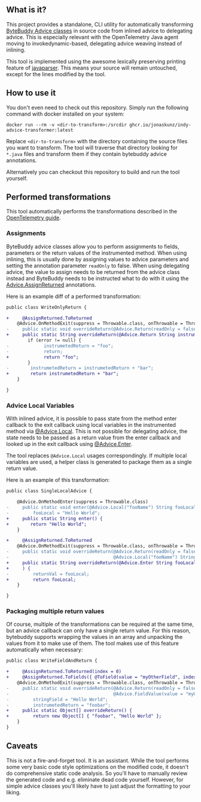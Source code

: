 ## What is it?

This project provides a standalone, CLI utility for automatically transforming [ByteBuddy Advice classes](https://javadoc.io/doc/net.bytebuddy/byte-buddy/latest/index.html) in source code from inlined advice to delegating advice. This is especially relevant with the OpenTelemetry Java agent moving to invokedynamic-based, delegating advice weaving instead of inlining.

This tool is implemented using the awesome lexically preserving printing feature of [javaparser](https://github.com/javaparser/javaparser). This means your source will remain untouched, except for the lines modified by the tool.

## How to use it

You don't even need to check out this repository. Simply run the following command with docker installed on your system:

```
docker run --rm -v <dir-to-transform>:/srcdir ghcr.io/jonaskunz/indy-advice-transformer:latest
```

Replace `<dir-to-transform>` with the directory containing the source files you want to transform.
The tool will traverse that directory looking for `*.java` files and transform them if they contain bytebuddy advice annotations.

Alternatively you can checkout this repository to build and run the tool yourself.

## Performed transformations

This tool automatically performs the transformations described in the [OpenTelemetry guide](https://github.com/open-telemetry/opentelemetry-java-instrumentation/blob/main/docs/contributing/writing-instrumentation-module.md#use-non-inlined-advice-code-with-invokedynamic).

### Assignments

ByteBuddy advice classes allow you to perform assignments to fields, parameters or the return values of the instrumented method.
When using inlining, this is usually done by assigning values to advice parameters and setting the annotation parameter `readOnly` to false. When using delegating advice, the value to assign needs to be returned from the advice class instead and ByteBuddy needs to be instructed what to do with it using the [Advice.AssignReturned](https://javadoc.io/static/net.bytebuddy/byte-buddy/1.17.2/net/bytebuddy/asm/Advice.AssignReturned.html) annotations.

Here is an example diff of a performed transformation:

```diff
public class WriteOnlyReturn {

+     @AssignReturned.ToReturned
    @Advice.OnMethodExit(suppress = Throwable.class, onThrowable = Throwable.class)
-     public static void overrideReturn(@Advice.Return(readOnly = false) String instrumetedReturn, @Advice.Thrown Throwable error) {
+     public static String overrideReturn(@Advice.Return String instrumetedReturn, @Advice.Thrown Throwable error) {
        if (error != null) {
-             instrumetedReturn = "foo";
-             return;
+             return "foo";
        }
-        instrumetedReturn = instrumetedReturn + "bar";
+        return instrumetedReturn + "bar";
    }

}
```

### Advice Local Variables

With inlined advice, it is possible to pass state from the method enter callback to the exit callback using local variables in the instrumented method via [@Advice.Local](https://javadoc.io/static/net.bytebuddy/byte-buddy/1.17.2/net/bytebuddy/asm/Advice.Local.html). This is not possible for delegating advice, the state needs to be passed as a return value from the enter callback and looked up in the exit callback using [@Advice.Enter](https://javadoc.io/static/net.bytebuddy/byte-buddy/1.17.2/net/bytebuddy/asm/Advice.Enter.html).

The tool replaces `@Advice.Local` usages correspondingly. If multiple local variables are used, a helper class is generated to package them as a single return value.

Here is an example of this transformation:

``` diff
public class SingleLocalAdvice {

    @Advice.OnMethodEnter(suppress = Throwable.class)
-     public static void enter(@Advice.Local("fooName") String fooLocal) {
-         fooLocal = "Hello World";
+     public static String enter() {
+        return "Hello World";
    }

+     @AssignReturned.ToReturned
    @Advice.OnMethodExit(suppress = Throwable.class, onThrowable = Throwable.class)
-     public static void overrideReturn(@Advice.Return(readOnly = false) String returnVal,
-                                       @Advice.Local("fooName") String fooLocal) {
+     public static String overrideReturn(@Advice.Enter String fooLocal
+     ) {
-         returnVal = fooLocal;
+         return fooLocal;
    }

}
```

### Packaging multiple return values

Of course, multiple of the transformations can be required at the same time, but an advice callback can only have a single return value. For this reason, bytebuddy supports wrapping the values in an array and unpacking the values from it to make use of them. The tool makes use of this feature automatically when necessary:

``` diff
public class WriteFieldAndReturn {

+     @AssignReturned.ToReturned(index = 0)
+     @AssignReturned.ToFields({ @ToField(value = "myOtherField", index = 1) })
    @Advice.OnMethodExit(suppress = Throwable.class, onThrowable = Throwable.class)
-     public static void overrideReturn(@Advice.Return(readOnly = false) String instrumetedReturn,
-                                       @Advice.FieldValue(value = "myOtherField", readOnly = false) String stringField) {
-         stringField = "Hello World";
-         instrumetedReturn = "foobar";
+     public static Object[] overrideReturn() {
+         return new Object[] { "foobar", "Hello World" };
    }
}
```

## Caveats

This is not a fire-and-forget tool. It is an assistant.
While the tool performs some very basic code style optimizations on the modified code, it doesn't do comprehensive static code analysis. So you'll have to manually review the generated code and e.g. eliminate dead code yourself.
However, for simple advice classes you'll likely have to just adjust the formatting to your liking.

